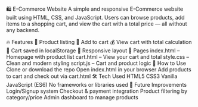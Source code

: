 🛍 E-Commerce Website
A simple and responsive E-Commerce website built using HTML, CSS, and JavaScript. Users can browse products, add items to a shopping cart, and view the cart with a total price — all without any backend.

🔥 Features
🧾 Product listing
🛒 Add to cart
💰 View cart with total calculation
💾 Cart saved in localStorage
📱 Responsive layout
📁 Pages
index.html – Homepage with product list
cart.html – View your cart and total
style.css – Clean and modern styling
script.js – Cart and product logic
🚀 How to Use
Clone or download the repo
Open index.html in your browser
Add products to cart and check out via cart.html
🛠 Tech Used
HTML5
CSS3
Vanilla JavaScript (ES6)
No frameworks or libraries used
📌 Future Improvements
Login/Signup system
Checkout & payment integration
Product filtering by category/price
Admin dashboard to manage products
